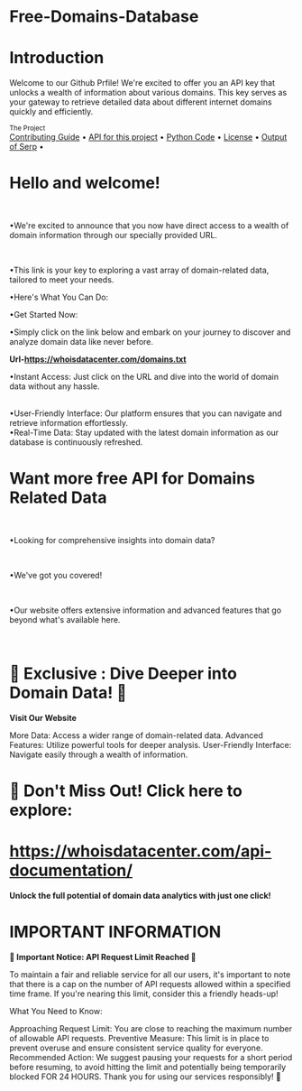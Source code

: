 # Free-Domains-Database

# Introduction
Welcome to our Github Prfile! We're excited to offer you an API key that unlocks a wealth of information about various domains. This key serves as your gateway to retrieve detailed data about different internet domains quickly and efficiently. 

<div >
    <sub>The Project</sub>
    <br />
    <a href="CONTRIBUTING.md">Contributing Guide</a> •
    <a href="API for this project">API for this project</a> •
    <a href="Python Code">Python Code</a> •
    <a href="LICENSE">License</a> •
    <a href="Output of Serp">Output of Serp</a> •
    <br />


# Hello and welcome!

<br/>

•We're excited to announce that you now have direct access to a wealth of domain information through our specially provided URL. 

<br/>

•This link is your key to exploring a vast array of domain-related data, tailored to meet your needs.
<br/>

•Here's What You Can Do:
<br/>


•Get Started Now:
<br/>

•Simply click on the link below and embark on your journey to discover and analyze domain data like never before.

**Url-https://whoisdatacenter.com/domains.txt**

 •Instant Access: Just click on the URL and dive into the world of domain data without any hassle.
 
<br/>
•User-Friendly Interface: Our platform ensures that you can navigate and retrieve information effortlessly.

<br/>
•Real-Time Data: Stay updated with the latest domain information as our database is continuously refreshed.

<br/>

# Want more free API for Domains Related Data

<br/>

•Looking for comprehensive insights into domain data? 

<br/>

•We've got you covered! 

<br/>

•Our website offers extensive information and advanced features that go beyond what's available here.

<br/>


# 🌟 Exclusive : Dive Deeper into Domain Data! 🌟
**Visit Our Website**

More Data: Access a wider range of domain-related data.
Advanced Features: Utilize powerful tools for deeper analysis.
User-Friendly Interface: Navigate easily through a wealth of information.
# 🔗 Don't Miss Out! Click here to explore: 
# https://whoisdatacenter.com/api-documentation/

**Unlock the full potential of domain data analytics with just one click!**

# IMPORTANT INFORMATION


**🚨 Important Notice: API Request Limit Reached 🚨**

To maintain a fair and reliable service for all our users, it's important to note that there is a cap on the number of API requests allowed within a specified time frame. If you're nearing this limit, consider this a friendly heads-up!

What You Need to Know:

Approaching Request Limit: You are close to reaching the maximum number of allowable API requests.
Preventive Measure: This limit is in place to prevent overuse and ensure consistent service quality for everyone.
Recommended Action: We suggest pausing your requests for a short period before resuming, to avoid hitting the limit and potentially being temporarily blocked FOR 24 HOURS.
Thank you for using our services responsibly! 🙏

